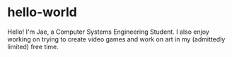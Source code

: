 # hello-world

Hello! I'm Jae, a Computer Systems Engineering Student. 
I also enjoy working on trying to create video games and work 
on art in my (admittedly limited) free time.
